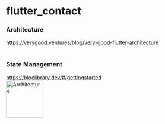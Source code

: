 # flutter_contact

### Architecture <br>
https://verygood.ventures/blog/very-good-flutter-architecture <br>
<br>
### State Management
https://bloclibrary.dev/#/gettingstarted <br>
<img src="https://drive.google.com/file/d/17FtzGrPKBm6Synb_CIvmRocha68IpBJB/view?usp=sharing" alt="Architecture" width="100" height="100">

